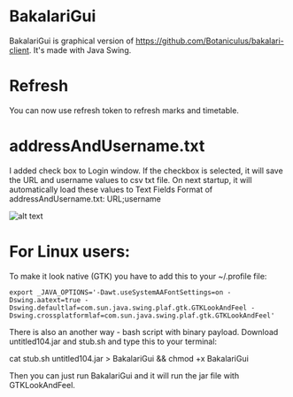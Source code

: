 # BakalariGui
BakalariGui is graphical version of https://github.com/Botaniculus/bakalari-client. It's made with Java Swing. 

# Refresh
You can now use refresh token to refresh marks and timetable. 

# addressAndUsername.txt
I added check box to Login window. If the checkbox is selected, it will save the URL and username values to csv txt file. On next startup, it will automatically load these values to Text Fields
Format of addressAndUsername.txt:
URL;username

![alt text](loginWindow.png)

# For Linux users:
To make it look native (GTK) you have to add this to your ~/.profile file:


`export _JAVA_OPTIONS='-Dawt.useSystemAAFontSettings=on -Dswing.aatext=true -Dswing.defaultlaf=com.sun.java.swing.plaf.gtk.GTKLookAndFeel -Dswing.crossplatformlaf=com.sun.java.swing.plaf.gtk.GTKLookAndFeel'`

There is also an another way - bash script with binary payload. Download untitled104.jar and stub.sh and type this to your terminal:

cat stub.sh untitled104.jar > BakalariGui && chmod +x BakalariGui

Then you can just run BakalariGui and it will run the jar file with GTKLookAndFeel.
